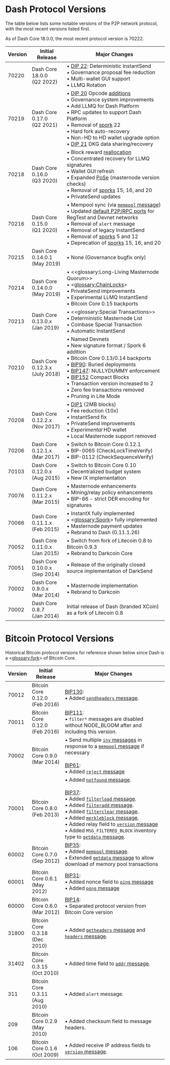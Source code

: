 # Dash Protocol Versions
The table below lists some notable versions of the P2P network protocol, with the most recent versions listed first.

As of Dash Core 18.0.0, the most recent protocol version is 70222.

| Version | Initial Release                    | Major Changes
|---------|------------------------------------|--------------
| 70220 | Dash Core 18.0.0 <br> (Q2 2022) | • [DIP 22](https://github.com/dashpay/dips/blob/master/dip-0022.md): Deterministic InstantSend<br>• Governance proposal fee reduction<br>• Multi-wallet GUI support<br>• LLMQ Rotation<br>
| 70219  | Dash Core 0.17.0 <br>(Q2 2021)  | • [DIP 20](https://github.com/dashpay/dips/blob/master/dip-0020.md) Opcode [additions](core-ref-transactions-opcodes#expanded-opcodes) <br>• Governance system improvements <br>• Add LLMQ for Dash Platform <br>• RPC updates to support Dash Platform <br>• Removal of [spork](core-ref-p2p-network-control-messages#spork) 22 <br>• Hard fork auto-recovery <br>• Non-HD to HD wallet upgrade option <br>• [DIP 21](https://github.com/dashpay/dips/blob/master/dip-0021.md) DKG data sharing/recovery
| 70218  | Dash Core 0.16.0 <br>(Q3 2020)  | • Block reward [reallocation](core-ref-block-chain-serialized-blocks#block-reward-reallocation)<br>• Concentrated recovery for LLMQ signatures<br>• Wallet GUI refresh<br>• Expanded [PoSe](core-guide-dash-features-proof-of-service) (masternode version checks) <br>• Removal of [sporks](core-ref-p2p-network-control-messages#spork) 15, 16, and 20<br>• PrivateSend updates
| 70216  | Dash Core 0.15.0 <br>(Q1 2020)  | • Mempool sync (via [`mempool` message](core-ref-p2p-network-data-messages#mempool))<br>• Updated [default P2P/RPC ports](core-ref-p2p-network-constants-and-defaults) for RegTest and Devnet networks<br>• Removal of `alert` message<br>• Removal of legacy InstantSend<br>• Removal of [sporks](core-ref-p2p-network-control-messages#spork) 5 and 12<br>• Deprecation of [sporks](core-ref-p2p-network-control-messages#spork) 15, 16, and 20
| 70215  | Dash Core 0.14.0.1 <br>(May 2019)  | • None (Governance bugfix only)
| 70214  | Dash Core 0.14.0.0 <br>(May 2019)  | • <<glossary:Long-Living Masternode Quorum>><br>• <<glossary:ChainLocks>><br>• PrivateSend improvements<br>• Experimental LLMQ InstantSend<br>• Bitcoin Core 0.15 backports
| 70213  | Dash Core 0.13.0.x <br>(Jan 2019)  | • <<glossary:Special Transactions>><br>• Deterministic Masternode List<br>• Coinbase Special Transaction<br>• Automatic InstantSend
| 70210  | Dash Core 0.12.3.x <br>(July 2018)  | • Named Devnets<br>• New signature format / Spork 6 addition<br>• Bitcoin Core 0.13/0.14 backports<br>• [BIP90](https://github.com/bitcoin/bips/blob/master/bip-0090.mediawiki): Buried deployments<br>• [BIP147](https://github.com/bitcoin/bips/blob/master/bip-0147.mediawiki): NULLYDUMMY enforcement<br>• [BIP152](https://github.com/bitcoin/bips/blob/master/bip-0152.mediawiki) Compact Blocks<br>• Transaction version increased to 2<br>• Zero fee transactions removed<br>• Pruning in Lite Mode
| 70208  | Dash Core 0.12.2.x <br>(Nov 2017)  | • [DIP1](https://github.com/dashpay/dips/blob/master/dip-0001.md) (2MB blocks)<br>• Fee reduction (10x)<br>• InstantSend fix<br>• PrivateSend improvements<br>• _Experimental_ HD wallet<br>• Local Masternode support removed
| 70206  | Dash Core 0.12.1.x <br>(Mar 2017)  | • Switch to Bitcoin Core 0.12.1<br>• BIP-0065 (CheckLockTimeVerify)<br>• BIP-0112 (CheckSequenceVerify)
| 70103  | Dash Core 0.12.0.x <br>(Aug 2015)  | • Switch to Bitcoin Core 0.10<br>• Decentralized budget system<br>• New IX implementation
| 70076  | Dash Core 0.11.2.x <br>(Mar 2015)  | • Masternode enhancements<br>• Mining/relay policy enhancements<br>• BIP-66 - strict DER encoding for signatures
| 70066  | Dash Core 0.11.1.x <br>(Feb 2015)  | • InstantX fully implemented<br>• <<glossary:Spork>> fully implemented<br>• Masternode payment updates<br>• Rebrand to Dash (0.11.1.26)
| 70052  | Dash Core 0.11.0.x <br>(Jan 2015)  | • Switch from fork of Litecoin 0.8 to Bitcoin 0.9.3<br>• Rebrand to Darkcoin Core
| 70051  | Dash Core 0.10.0.x <br>(Sep 2014)  | • Release of the originally closed source implementation of DarkSend
| 70002  | Dash Core 0.9.0.x <br>(Mar 2014)   | • Masternode implementation<br>• Rebrand to Darkcoin
| 70002  | Dash Core 0.8.7 <br>(Jan 2014)     | Initial release of Dash (branded XCoin) as a fork of Litecoin 0.8

# Bitcoin Protocol Versions

Historical Bitcoin protocol versions for reference shown below since Dash is a <<glossary:fork>> of Bitcoin Core.

| Version | Initial Release                    | Major Changes
|---------|------------------------------------|--------------
| 70012   | Bitcoin Core 0.12.0 <br>(Feb 2016) | [BIP130](https://github.com/bitcoin/bips/blob/master/bip-0130.mediawiki): <br>• Added [`sendheaders` message](core-ref-p2p-network-control-messages#sendheaders).
| 70011   | Bitcoin Core 0.12.0 <br>(Feb 2016) | [BIP111](https://github.com/bitcoin/bips/blob/master/bip-0111.mediawiki): <br>• `filter*` messages are disabled without NODE_BLOOM after and including this version.
| 70002   | Bitcoin Core 0.9.0 <br>(Mar 2014)  | • Send multiple [`inv` messages](core-ref-p2p-network-data-messages#inv) in response to a [`mempool` message](core-ref-p2p-network-data-messages#mempool) if necessary <br><br>[BIP61](https://github.com/bitcoin/bips/blob/master/bip-0061.mediawiki): <br>• Added [`reject` message](core-ref-p2p-network-control-messages#reject)
| 70001   | Bitcoin Core 0.8.0 <br>(Feb 2013)  | • Added [`notfound` message](core-ref-p2p-network-data-messages#notfound). <br><br>[BIP37](https://github.com/bitcoin/bips/blob/master/bip-0137.mediawiki): <br>• Added [`filterload` message](core-ref-p2p-network-control-messages#filterload). <br>• Added [`filteradd` message](core-ref-p2p-network-control-messages#filteradd). <br>• Added [`filterclear` message](core-ref-p2p-network-control-messages#filterclear). <br>• Added [`merkleblock` message](core-ref-p2p-network-data-messages#merkleblock). <br>• Added relay field to [`version` message](core-ref-p2p-network-control-messages#version) <br>• Added `MSG_FILTERED_BLOCK` inventory type to [`getdata` message](core-ref-p2p-network-data-messages#getdata).
| 60002   | Bitcoin Core 0.7.0 <br>(Sep 2012)  | [BIP35](https://github.com/bitcoin/bips/blob/master/bip-0035.mediawiki): <br>• Added [`mempool` message](core-ref-p2p-network-data-messages#mempool). <br>• Extended [`getdata` message](core-ref-p2p-network-data-messages#getdata) to allow download of memory pool transactions
| 60001   | Bitcoin Core 0.6.1 <br>(May 2012)  | [BIP31](https://github.com/bitcoin/bips/blob/master/bip-0031.mediawiki): <br>• Added nonce field to [`ping` message](core-ref-p2p-network-control-messages#ping) <br>• Added [`pong` message](core-ref-p2p-network-control-messages#pong)
| 60000   | Bitcoin Core 0.6.0 <br>(Mar 2012)  | [BIP14](https://github.com/bitcoin/bips/blob/master/bip-0014.mediawiki): <br>• Separated protocol version from Bitcoin Core version
| 31800   | Bitcoin Core 0.3.18 <br>(Dec 2010) | • Added [`getheaders` message](core-ref-p2p-network-data-messages#getheaders) and [`headers` message](core-ref-p2p-network-data-messages#headers).
| 31402   | Bitcoin Core 0.3.15 <br>(Oct 2010) | • Added time field to [`addr` message](core-ref-p2p-network-control-messages#addr).
| 311     | Bitcoin Core 0.3.11 <br>(Aug 2010) | • Added `alert` message.
| 209     | Bitcoin Core 0.2.9 <br>(May 2010)  | • Added checksum field to message headers.
| 106     | Bitcoin Core 0.1.6 <br>(Oct 2009)  | • Added receive IP address fields to [`version` message](core-ref-p2p-network-control-messages#version).